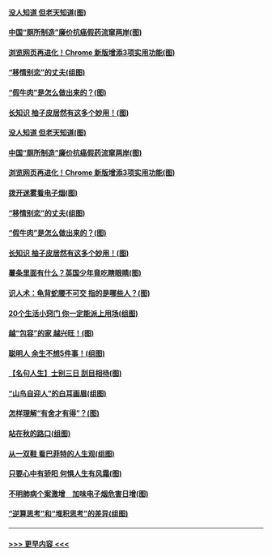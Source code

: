 #### [没人知道 但老天知道(图)](../pages/p8/907731.md?t=09182122) 
#### [中国“厕所制造”廉价抗癌假药流窜两岸(图)](../pages/p8/907723.md?t=09182122) 
#### [浏览网页再进化！Chrome 新版增添3项实用功能(图)](../pages/p8/907714.md?t=09182122) 
#### [“移情别恋”的丈夫(组图)](../pages/p8/907644.md?t=09182122) 
#### [“假牛肉”是怎么做出来的？(图)](../pages/p8/907668.md?t=09182122) 
#### [长知识 柚子皮居然有这多个妙用！(图)](../pages/p8/907425.md?t=09182122) 
#### [没人知道 但老天知道(图)](../pages/p8/907731.md?t=09182122) 
#### [中国“厕所制造”廉价抗癌假药流窜两岸(图)](../pages/p8/907723.md?t=09182122) 
#### [浏览网页再进化！Chrome 新版增添3项实用功能(图)](../pages/p8/907714.md?t=09182122) 
#### [拨开迷雾看电子烟(图)](../pages/p8/907427.md?t=09182122) 
#### [“移情别恋”的丈夫(组图)](../pages/p8/907644.md?t=09182122) 
#### [“假牛肉”是怎么做出来的？(图)](../pages/p8/907668.md?t=09182122) 
#### [长知识 柚子皮居然有这多个妙用！(图)](../pages/p8/907425.md?t=09182122) 
#### [薯条里面有什么？英国少年竟吃瞎眼睛(图)](../pages/p8/907381.md?t=09182122) 
#### [识人术：龟背蛇腰不可交 指的是哪些人？(图)](../pages/p8/907503.md?t=09182122) 
#### [20个生活小窍门 你一定能派上用场(组图)](../pages/p8/907510.md?t=09182122) 
#### [越“包容”的家 越兴旺！(图)](../pages/p8/907328.md?t=09182122) 
#### [聪明人 余生不想5件事！(组图)](../pages/p8/907364.md?t=09182122) 
#### [【名句人生】士别三日 刮目相待(图)](../pages/p8/906988.md?t=09182122) 
#### [“山鸟自迎人”的白耳画眉(组图)](../pages/p8/907332.md?t=09182122) 
#### [怎样理解“有舍才有得”？(图)](../pages/p8/906872.md?t=09182122) 
#### [站在秋的路口(组图)](../pages/p8/906914.md?t=09182122) 
#### [从一双鞋 看巴菲特的人生观(组图)](../pages/p8/907311.md?t=09182122) 
#### [只要心中有骄阳 何惧人生有风霜(图)](../pages/p8/907320.md?t=09182122) 
#### [不明肺病个案激增　加味电子烟危害日增(图)](../pages/p8/907307.md?t=09182122) 
#### [“逆算思考”和“堆积思考”的差异(组图)](../pages/p8/907229.md?t=09182122) 

----
#### [ >>> 更早内容 <<< ](../indexes/p8-earlier.md)
